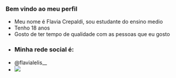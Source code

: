 ### Bem vindo ao meu perfil
- Meu nome é Flavia Crepaldi, sou estudante do ensino medio
- Tenho 18 anos
- Gosto de ter tempo de qualidade com as pessoas que eu gosto 
-  ### Minha rede social é: 
-  @flavialelis__
-  ![](https://media1.tenor.com/m/HT5Ote2ukHEAAAAC/bridgerton-benedict.gif)
